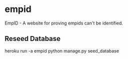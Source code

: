 # empid
EmpID - A website for proving empids can't be identified.


## Reseed Database

heroku run -a empid python manage.py seed_database 